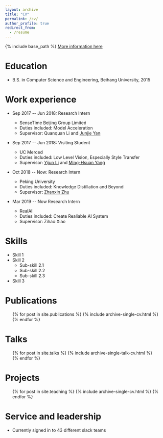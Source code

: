 ```yaml
---
layout: archive
title: "CV"
permalink: /cv/
author_profile: true
redirect_from:
  - /resume
---
```


{% include base_path %}
[More information here](http://SaberArthurus.github.io/files/cv.pdf)

Education
======
* B.S. in Computer Science and Engineering, Beihang University, 2015

Work experience
======
* Sep 2017 -- Jun 2018: Research Intern
  * SenseTime Beijing Group Limited
  * Duties included: Model Acceleration
  * Supervisor: Quanquan Li and [Junjie Yan](https://dblp.uni-trier.de/pers/hd/y/Yan:Junjie)

* Sep 2017 -- Jun 2018: Visiting Student
  * UC Merced
  * Duties included: Low Level Vision, Especially Style Transfer
  * Supervisor: [Yijun Li](https://sites.google.com/site/yijunlimaverick/) and [Ming-Hsuan Yang](http://faculty.ucmerced.edu/mhyang/)

* Oct 2018 -- Now: Research Intern
  * Peking University
  * Duties included: Knowledge Distillation and Beyond
  * Supervisor: [Zhanxin Zhu](https://sites.google.com/view/zhanxingzhu/home)

* Mar 2019 -- Now Research Intern
  * RealAI
  * Duties included: Create Realiable AI System
  * Supervisor: Zihao Xiao
  
Skills
======
* Skill 1
* Skill 2
  * Sub-skill 2.1
  * Sub-skill 2.2
  * Sub-skill 2.3
* Skill 3

Publications
======
  <ul>{% for post in site.publications %}
    {% include archive-single-cv.html %}
  {% endfor %}</ul>
  
Talks
======
  <ul>{% for post in site.talks %}
    {% include archive-single-talk-cv.html %}
  {% endfor %}</ul>
  
Projects
======
  <ul>{% for post in site.teaching %}
    {% include archive-single-cv.html %}
  {% endfor %}</ul>
  
Service and leadership
======
* Currently signed in to 43 different slack teams
